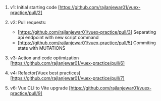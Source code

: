 1) v1: Initial starting code [https://github.com/rajlanjewar01/vuex-practice/pull/2]
2) v2: Pull requests:
   - [https://github.com/rajlanjewar01/vuex-practice/pull/3] Separating api endpoint with new script command
   - [https://github.com/rajlanjewar01/vuex-practice/pull/5] Commiting state with MUTATIONS

3) v3: Action and code optimization [https://github.com/rajlanjewar01/vuex-practice/pull/6]
4) v4: Refactor(Vuex best practices) [https://github.com/rajlanjewar01/vuex-practice/pull/7]
5) v6: Vue CLI to Vite upgrade [https://github.com/rajlanjewar01/vuex-practice/pull/9]
